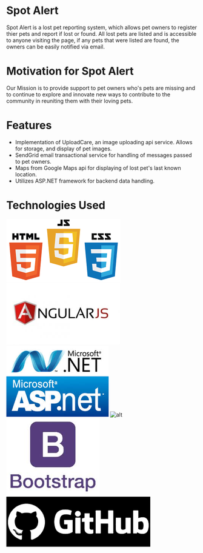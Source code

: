 # Spot Alert

Spot Alert is a lost pet reporting system, which allows pet owners to register thier pets and report if lost or found. All lost pets are listed and is accessible to anyone visiting the page, if any pets that were listed are found, the owners can be easily notified via email. 

# Motivation for Spot Alert 

Our Mission is to provide support to pet owners who's pets are missing and to continue to explore and innovate new ways to contribute to the community in reuniting them with their loving pets.

# Features 
- Implementation of UploadCare, an image uploading api service. Allows for storage, and display of pet images.
- SendGrid email transactional service for handling of messages passed to pet owners. 
- Maps from Google Maps api for displaying of lost pet's last known location. 
- Utilizes ASP.NET framework for backend data handling.

# Technologies Used
![alt](images/stack.png)
![alt](images/angularjs.jpg)
![alt](images/images.jpg)
![alt](images/c#.png)
![alt](images/bootstrap.jpg)
![alt](images/git.png)

